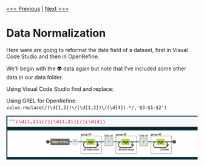 [<<< Previous](cleanup.md) | [Next >>>](transform.md)

# Data Normalization

Here were are going to reformat the date field of a dataset, first in Visual Code Studio and then in OpenRefine.

We'll begin with the :alien: data again but note that I've included some other data in our data folder.

Using Visual Code Studio find and replace: 

Using GREL for OpenRefine: `value.replace(/(\d{1,2})\/(\d{1,2})\/(\d{4}).*/,'$3-$1-$2')`

![Date Capture Regex Explain Diagram](../images/date-capture.png)